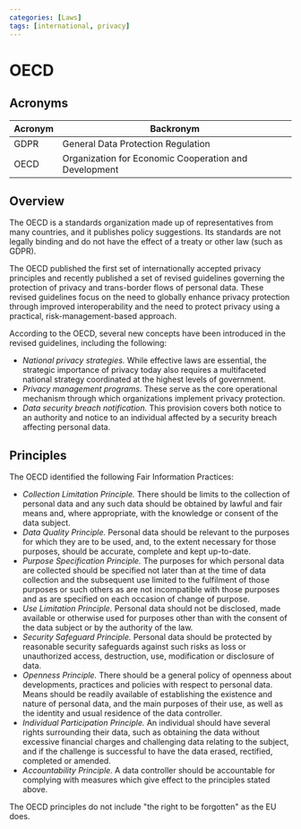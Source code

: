 ```yaml
---
categories: [Laws]
tags: [international, privacy]
---
```


# OECD

## Acronyms

| Acronym | Backronym |
| - | - |
| GDPR | General Data Protection Regulation |
| OECD | Organization for Economic Cooperation and Development |

## Overview

The OECD is a standards organization made up of representatives from many countries, and it publishes policy suggestions. Its standards are not legally binding and do not have the effect of a treaty or other law (such as GDPR).

The OECD published the first set of internationally accepted privacy principles and recently published a set of revised guidelines governing the protection of privacy and trans-border flows of personal data. These revised guidelines focus on the need to globally enhance privacy protection through improved interoperability and the need to protect privacy using a practical, risk-management-based approach.

According to the OECD, several new concepts have been introduced in the revised guidelines, including the following:

- *National privacy strategies.* While effective laws are essential, the strategic importance of privacy today also requires a multifaceted national strategy coordinated at the highest levels of government.
- *Privacy management programs.* These serve as the core operational mechanism through which organizations implement privacy protection.
- *Data security breach notification.*  This provision covers both notice to an authority and notice to an individual affected by a security breach affecting personal data.

## Principles

The OECD identified the following Fair Information Practices:

- *Collection Limitation Principle.* There should be limits to the collection of personal data and any such data should be obtained by lawful and fair means and, where appropriate, with the knowledge or consent of the data subject.
- *Data Quality Principle.* Personal data should be relevant to the purposes for which they are to be used, and, to the extent necessary for those purposes, should be accurate, complete and kept up-to-date.
- *Purpose Specification Principle.* The purposes for which personal data are collected should be specified not later than at the time of data collection and the subsequent use limited to the fulfilment of those purposes or such others as are not incompatible with those purposes and as are specified on each occasion of change of purpose.
- *Use Limitation Principle.* Personal data should not be disclosed, made available or otherwise used for purposes other than with the consent of the data subject or by the authority of the law.
- *Security Safeguard Principle.* Personal data should be protected by reasonable security safeguards against such risks as loss or unauthorized access, destruction, use, modification or disclosure of data.
- *Openness Principle.* There should be a general policy of openness about developments, practices and policies with respect to personal data. Means should be readily available of establishing the existence and nature of personal data, and the main purposes of their use, as well as the identity and usual residence of the data controller.
- *Individual Participation Principle.* An individual should have several rights surrounding their data, such as obtaining the data without excessive financial charges and challenging data relating to the subject, and if the challenge is successful to have the data erased, rectified, completed or amended.
- *Accountability Principle.* A data controller should be accountable for complying with measures which give effect to the principles stated above.

The OECD principles do not include "the right to be forgotten" as the EU does.
